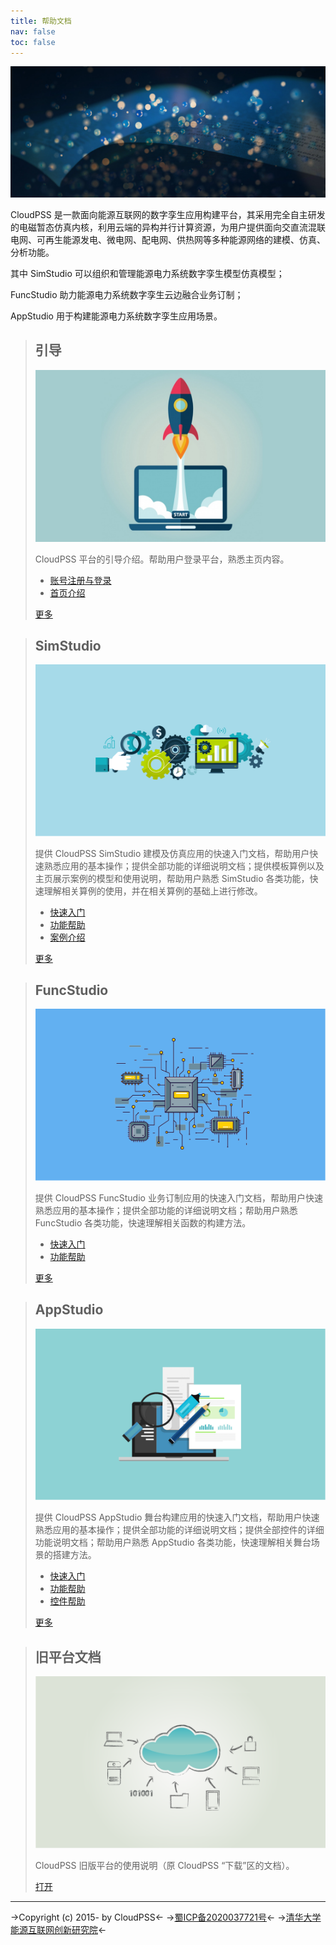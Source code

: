 ```yaml
---
title: 帮助文档
nav: false
toc: false
---
```


![](bg.jpg)

CloudPSS 是一款面向能源互联网的数字孪生应用构建平台，其采用完全自主研发的电磁暂态仿真内核，利用云端的异构并行计算资源，为用户提供面向交直流混联电网、可再生能源发电、微电网、配电网、供热网等多种能源网络的建模、仿真、分析功能。

其中 SimStudio 可以组织和管理能源电力系统数字孪生模型仿真模型；

FuncStudio 助力能源电力系统数字孪生云边融合业务订制；

AppStudio 用于构建能源电力系统数字孪生应用场景。

> ## 引导
> ![](快速入门.png)
> 
> CloudPSS 平台的引导介绍。帮助用户登录平台，熟悉主页内容。
> + [账号注册与登录](guide1/login.md)
> + [首页介绍](guide1/main.md)
> 
> [更多](guide1/index.md)

> ## SimStudio
> ![](功能帮助.png)
> 
> 提供 CloudPSS SimStudio 建模及仿真应用的快速入门文档，帮助用户快速熟悉应用的基本操作；提供全部功能的详细说明文档；提供模板算例以及主页展示案例的模型和使用说明，帮助用户熟悉 SimStudio 各类功能，快速理解相关算例的使用，并在相关算例的基础上进行修改。
> + [快速入门](simstudio/guide.md)
> + [功能帮助](simstudio/features.md)
> + [案例介绍](simstudio/examples.md)
> 
> [更多](simstudio/index.md)

> ## FuncStudio
> ![](元件帮助.png)
> 
> 提供 CloudPSS FuncStudio 业务订制应用的快速入门文档，帮助用户快速熟悉应用的基本操作；提供全部功能的详细说明文档；帮助用户熟悉 FuncStudio 各类功能，快速理解相关函数的构建方法。
> + [快速入门](funcstudio/guide.md)
> + [功能帮助](funcstudio/features.md)
> 
> [更多](funcstudio/index.md)


> ## AppStudio
> ![](案例介绍.png)
> 
> 提供 CloudPSS AppStudio 舞台构建应用的快速入门文档，帮助用户快速熟悉应用的基本操作；提供全部功能的详细说明文档；提供全部控件的详细功能说明文档；帮助用户熟悉 AppStudio 各类功能，快速理解相关舞台场景的搭建方法。
> + [快速入门](appstudio/guide.md)
> + [功能帮助](appstudio/features.md)
> + [控件帮助](appstudio/control.md)
> 
>  [更多](appstudio/index.md)


> ## 旧平台文档
> ![](旧平台文档.png)
> 
> CloudPSS 旧版平台的使用说明（原 CloudPSS “下载”区的文档）。
> 
> [打开](//www.cloudpss.net/downloadnew/)


---
->Copyright (c) 2015- by CloudPSS<-
->[蜀ICP备2020037721号](https://beian.miit.gov.cn)<-
->[清华大学能源互联网创新研究院](http://www.eiri.tsinghua.edu.cn)<-

<style>
h1[id="title"]{
    font-size: 24px;
    font-weight: 400;
    margin: 0;
    position: absolute;
    top: 200px;
    color: #fff;
    z-index: 20;
}
article p {
  margin: 1em 0;
  line-height: 1.6em;
  z-index: 1;
  word-spacing: .05em;
}
article blockquote h2 {
  font-size: 2em
}
article blockquote {
  font-size: 15px;
  border-left: 1px solid rgba(var(--theme-color-primary-A200),0.2) !important;
  grid-template-columns: 1fr 20px 1fr;
  grid-template-rows: 90px auto auto 60px;
  display: grid;
  grid-column-gap: 10px;
  padding: 0 0 0 20px !important;
  z-index: 1;
  vertical-align: middle;
  color:var(--theme-foreground-base) !important;
  box-shadow: 0 4px 10px 2px rgba(0,0,0,.3) !important;
  -webkit-transition: all .5s ease;
  transition: all .5s ease;
  margin-bottom: 25px !important;
}
article > figure {
 display: flex;
  height: 370px;
  width: 100%;
  margin: 0 !important

}
article > figure img {
  width: 100%;
  position: absolute;
  top: 0;
  left:0;
  height: 370px
}

article blockquote:hover {
    box-shadow: 0 6px 12px 4px rgba(0,0,0,.3);
    transform: translateY(-4px);
}
article blockquote figure {
  grid-column: 3;
  grid-row: 1 / 5;
  min-width: unset !important;
  margin: 0 auto !important;
  height:100%;
  display:flex !important;
}
article blockquote figure img {
  height: 100%;
  width: 100%;
  object-fit: cover;
    
}
article blockquote h2 {
  grid-column: 1;
  grid-row: 1;
  margin: 1em 0;
}
article blockquote h2 a.header-anchor {
  display: none !important;
}
article blockquote  p:first-of-type {
  grid-column: 1;
  grid-row: 2;
  margin: 0 
}
article blockquote ul {
  grid-column: 1;
  grid-row: 3;
}
article blockquote p:last-of-type {
  grid-column: 1;
  grid-row: 4;
}
article blockquote a {
  color: var(--theme-color-primary-A200) !important;
}
article blockquote a:hover {
  color: var(--theme-color-primary-A400) !important;
}

article blockquote > p:last-of-type > a {
  display: inline-block;
  text-align: center;
  transition: all .5s ease;
  background: #4285f4;
  padding: 5px;
  width: 100px;
  box-shadow: 0 0 2px #999;
  border-radius: 1px;
}
article blockquote > p:last-of-type > a {


  
  color: #fff !important;
}
article blockquote > p:last-of-type > a:hover {
  background: #3c75d2;
}
article li {
    margin: .5em 0;
}
@media screen and (max-width: 1300px) {
  article blockquote  {
    font-size:13px;
  }
}
@media screen and (max-width: 600px) {
  article blockquote  {
    grid-template-rows: 250px 70px auto auto 60px;
    grid-template-columns: 1fr;
  }
  article blockquote figure {
    grid-column: 1;
    grid-row: 1;
    margin-left: -20px !important
  }
  article blockquote h2 {
    grid-row: 2;
  }
  article blockquote p:first-of-type {
    grid-row: 3;
  }
  article blockquote ul {
    grid-row: 4;
  }
  article blockquote p:last-of-type {
    grid-row: 5;
  }
}
</style>